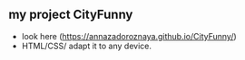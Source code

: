 ## my project CityFunny
- look here (https://annazadoroznaya.github.io/CityFunny/)
- HTML/CSS/ adapt it to any device.
